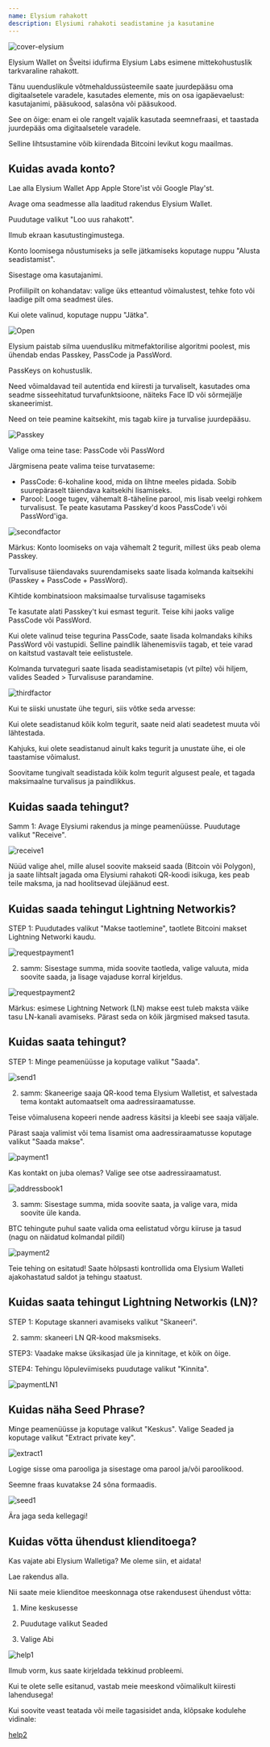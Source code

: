 ```yaml
---
name: Elysium rahakott
description: Elysiumi rahakoti seadistamine ja kasutamine
---
```

![cover-elysium](assets/cover.webp)

Elysium Wallet on Šveitsi idufirma Elysium Labs esimene mittekohustuslik tarkvaraline rahakott.

Tänu uuenduslikule võtmehaldussüsteemile saate juurdepääsu oma digitaalsetele varadele, kasutades elemente, mis on osa igapäevaelust: kasutajanimi, pääsukood, salasõna või pääsukood.

See on õige: enam ei ole rangelt vajalik kasutada seemnefraasi, et taastada juurdepääs oma digitaalsetele varadele.

Selline lihtsustamine võib kiirendada Bitcoini levikut kogu maailmas.

## Kuidas avada konto?

Lae alla Elysium Wallet App Apple Store'ist või Google Play'st.

Avage oma seadmesse alla laaditud rakendus Elysium Wallet.

Puudutage valikut "Loo uus rahakott".

Ilmub ekraan kasutustingimustega.

Konto loomisega nõustumiseks ja selle jätkamiseks koputage nuppu "Alusta seadistamist".

Sisestage oma kasutajanimi.

Profiilipilt on kohandatav: valige üks etteantud võimalustest, tehke foto või laadige pilt oma seadmest üles.

Kui olete valinud, koputage nuppu "Jätka".

![Open](assets/open.webp)

Elysium paistab silma uuendusliku mitmefaktorilise algoritmi poolest, mis ühendab endas Passkey, PassCode ja PassWord.

PassKeys on kohustuslik.

Need võimaldavad teil autentida end kiiresti ja turvaliselt, kasutades oma seadme sisseehitatud turvafunktsioone, näiteks Face ID või sõrmejälje skaneerimist.

Need on teie peamine kaitsekiht, mis tagab kiire ja turvalise juurdepääsu.

![Passkey](assets/passkey.webp)

Valige oma teine tase: PassCode või PassWord

Järgmisena peate valima teise turvataseme:

- PassCode: 6-kohaline kood, mida on lihtne meeles pidada. Sobib suurepäraselt täiendava kaitsekihi lisamiseks.
- Parool: Looge tugev, vähemalt 8-täheline parool, mis lisab veelgi rohkem turvalisust.
Te peate kasutama Passkey'd koos PassCode'i või PassWord'iga.

![secondfactor](assets/secondfactor.webp)

Märkus: Konto loomiseks on vaja vähemalt 2 tegurit, millest üks peab olema Passkey.

Turvalisuse täiendavaks suurendamiseks saate lisada kolmanda kaitsekihi (Passkey + PassCode + PassWord).

Kihtide kombinatsioon maksimaalse turvalisuse tagamiseks

Te kasutate alati Passkey't kui esmast tegurit. Teise kihi jaoks valige PassCode või PassWord.

Kui olete valinud teise tegurina PassCode, saate lisada kolmandaks kihiks PassWord või vastupidi. Selline paindlik lähenemisviis tagab, et teie varad on kaitstud vastavalt teie eelistustele.

Kolmanda turvateguri saate lisada seadistamisetapis (vt pilte) või hiljem, valides Seaded > Turvalisuse parandamine.

![thirdfactor](assets/thirdfactor.webp)

Kui te siiski unustate ühe teguri, siis võtke seda arvesse:

Kui olete seadistanud kõik kolm tegurit, saate neid alati seadetest muuta või lähtestada.

Kahjuks, kui olete seadistanud ainult kaks tegurit ja unustate ühe, ei ole taastamise võimalust.

Soovitame tungivalt seadistada kõik kolm tegurit algusest peale, et tagada maksimaalne turvalisus ja paindlikkus.

## Kuidas saada tehingut?

Samm 1: Avage Elysiumi rakendus ja minge peamenüüsse. Puudutage valikut "Receive".

![receive1](assets/receive1.webp)

Nüüd valige ahel, mille alusel soovite makseid saada (Bitcoin või Polygon), ja saate lihtsalt jagada oma Elysiumi rahakoti QR-koodi isikuga, kes peab teile maksma, ja nad hoolitsevad ülejäänud eest.

## Kuidas saada tehingut Lightning Networkis?

STEP 1: Puudutades valikut "Makse taotlemine", taotlete Bitcoini makset Lightning Networki kaudu.

![requestpayment1](asset/requestpayment1)

2. samm: Sisestage summa, mida soovite taotleda, valige valuuta, mida soovite saada, ja lisage vajaduse korral kirjeldus.

![requestpayment2](asset/requestpayment2)

Märkus: esimese Lightning Network (LN) makse eest tuleb maksta väike tasu LN-kanali avamiseks. Pärast seda on kõik järgmised maksed tasuta.

## Kuidas saata tehingut?

STEP 1: Minge peamenüüsse ja koputage valikut "Saada".

![send1](assets/send1.webp)

2. samm: Skaneerige saaja QR-kood tema Elysium Walletist, et salvestada tema kontakt automaatselt oma aadressiraamatusse.

Teise võimalusena kopeeri nende aadress käsitsi ja kleebi see saaja väljale.

Pärast saaja valimist või tema lisamist oma aadressiraamatusse koputage valikut "Saada makse".

![payment1](assets/payment1.webp)

Kas kontakt on juba olemas? Valige see otse aadressiraamatust.

![addressbook1](assets/addressbook1.webp)

3. samm: Sisestage summa, mida soovite saata, ja valige vara, mida soovite üle kanda.

BTC tehingute puhul saate valida oma eelistatud võrgu kiiruse ja tasud (nagu on näidatud kolmandal pildil)

![payment2](assets/payment2.webp)

Teie tehing on esitatud! Saate hõlpsasti kontrollida oma Elysium Walleti ajakohastatud saldot ja tehingu staatust.

## Kuidas saata tehingut Lightning Networkis (LN)?

STEP 1: Koputage skanneri avamiseks valikut "Skaneeri".

2. samm: skaneeri LN QR-kood maksmiseks.

STEP3: Vaadake makse üksikasjad üle ja kinnitage, et kõik on õige.

STEP4: Tehingu lõpuleviimiseks puudutage valikut "Kinnita".

![paymentLN1](assets/paymentLN1.webp)

## Kuidas näha Seed Phrase?

Minge peamenüüsse ja koputage valikut "Keskus". Valige Seaded ja koputage valikut "Extract private key".

![extract1](assets/extract1.webp)

Logige sisse oma parooliga ja sisestage oma parool ja/või paroolikood.

Seemne fraas kuvatakse 24 sõna formaadis.

![seed1](assets/seed1.webp)

Ära jaga seda kellegagi!

## Kuidas võtta ühendust klienditoega?

Kas vajate abi Elysium Walletiga? Me oleme siin, et aidata!

Lae rakendus alla.

Nii saate meie klienditoe meeskonnaga otse rakendusest ühendust võtta:

1. Mine keskusesse

2. Puudutage valikut Seaded

3. Valige Abi

![help1](assets/help1.webp)

Ilmub vorm, kus saate kirjeldada tekkinud probleemi.

Kui te olete selle esitanud, vastab meie meeskond võimalikult kiiresti lahendusega!

Kui soovite veast teatada või meile tagasisidet anda, klõpsake kodulehe vidinale:

[help2](assets/help2.webp)